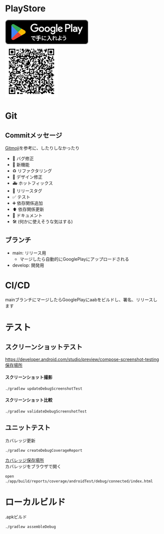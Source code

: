 # PlayStore
[![ToPlayStore](play_store_image/GetItOnGooglePlay_Badge_Web_color_Japanese.png)](https://play.google.com/store/apps/details?id=com.akaiyukiusagi.quicktodo)  
![ToPlayStoreQR](play_store_image/todo_app_download.png)

# Git
## Commitメッセージ
[Gitmoji](https://gitmoji.dev/)を参考に、したりしなかったり

- 🐛 バグ修正
- 🚀 新機能
- ♻️ リファクタリング
- 🎨 デザイン修正
- 🚑 ホットフィックス
- 🔖 リリースタグ
- ✅ テスト
- ➕ 依存関係追加
- ⬆️ 依存関係更新
- 📝 ドキュメント
- 🛠️ (何かに使えそうな気はする)

## ブランチ
- main: リリース用
  - マージしたら自動的にGooglePlayにアップロードされる
- develop: 開発用


# CI/CD
mainブランチにマージしたらGooglePlayにaabをビルドし、署名、リリースします


# テスト
## スクリーンショットテスト
https://developer.android.com/studio/preview/compose-screenshot-testing  
[保存場所](app/src/debug/screenshotTest/reference)

#### スクリーンショット撮影
```
./gradlew updateDebugScreenshotTest
```

#### スクリーンショット比較
```
./gradlew validateDebugScreenshotTest
```

## ユニットテスト

カバレッジ更新
```
./gradlew createDebugCoverageReport
```

[カバレッジ保存場所](./app/build/reports/coverage/androidTest/debug/connected/index.html)  
カバレッジをブラウザで開く
```
open ./app/build/reports/coverage/androidTest/debug/connected/index.html
```

# ローカルビルド
.apkビルド
```
./gradlew assembleDebug
```